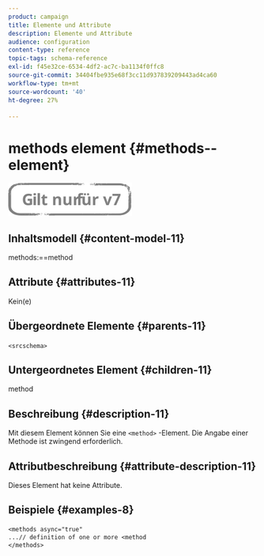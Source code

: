 ```yaml
---
product: campaign
title: Elemente und Attribute
description: Elemente und Attribute
audience: configuration
content-type: reference
topic-tags: schema-reference
exl-id: f45e32ce-6534-4df2-ac7c-ba1134f0ffc8
source-git-commit: 34404fbe935e68f3cc11d937839209443ad4ca60
workflow-type: tm+mt
source-wordcount: '40'
ht-degree: 27%

---
```


# methods element {#methods--element}

![](../../../assets/v7-only.svg)

## Inhaltsmodell {#content-model-11}

methods:==method

## Attribute {#attributes-11}

Kein(e)

## Übergeordnete Elemente {#parents-11}

`<srcschema>`

## Untergeordnetes Element {#children-11}

method

## Beschreibung {#description-11}

Mit diesem Element können Sie eine `<method>`  -Element. Die Angabe einer Methode ist zwingend erforderlich.

## Attributbeschreibung {#attribute-description-11}

Dieses Element hat keine Attribute.

## Beispiele {#examples-8}

```
<methods async="true"
...// definition of one or more <method
</methods>
```
